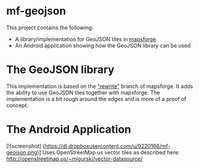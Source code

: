 mf-geojson
==========

This project contains the following:

* A library/implementation for GeoJSON tiles in [mapsforge](http://code.google.com/p/mapsforge/)
* An Android application showing how the GeoJSON library can be used


# The GeoJSON library
This implementation is based on the ["rewrite"](http://code.google.com/p/mapsforge/source/browse/?name=rewrite) branch of mapsforge. It adds the ability to use GeoJSON tiles together with mapsforge. The implementation is a bit rough around the edges and is more of a proof of concept.


# The Android Application
[![screenshot] (https://dl.dropboxusercontent.com/u/9220166/mf-geojson.png)]
Uses OpenStreetMap.us vector tiles as described here: http://openstreetmap.us/~migurski/vector-datasource/
